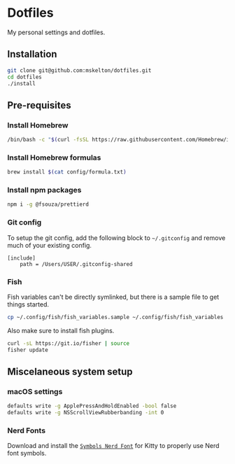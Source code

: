 # Dotfiles

My personal settings and dotfiles.

## Installation

```sh
git clone git@github.com:mskelton/dotfiles.git
cd dotfiles
./install
```

## Pre-requisites

### Install Homebrew

```sh
/bin/bash -c "$(curl -fsSL https://raw.githubusercontent.com/Homebrew/install/HEAD/install.sh)"
```

### Install Homebrew formulas

```sh
brew install $(cat config/formula.txt)
```

### Install npm packages

```sh
npm i -g @fsouza/prettierd
```

### Git config

To setup the git config, add the following block to `~/.gitconfig` and remove
much of your existing config.

```
[include]
	path = /Users/USER/.gitconfig-shared
```

### Fish

Fish variables can't be directly symlinked, but there is a sample file to get
things started.

```sh
cp ~/.config/fish/fish_variables.sample ~/.config/fish/fish_variables
```

Also make sure to install fish plugins.

```sh
curl -sL https://git.io/fisher | source
fisher update
```

## Miscelaneous system setup

### macOS settings

```sh
defaults write -g ApplePressAndHoldEnabled -bool false
defaults write -g NSScrollViewRubberbanding -int 0
```

### Nerd Fonts

Download and install the
[`Symbols Nerd Font`](https://github.com/ryanoasis/nerd-fonts/blob/master/src/glyphs/Symbols-2048-em%20Nerd%20Font%20Complete.ttf)
for Kitty to properly use Nerd font symbols.
